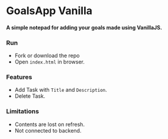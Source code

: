 # GoalsApp Vanilla

#### A simple notepad for adding your goals made using VanillaJS.


### Run
- Fork or download the repo
- Open `index.html` in browser.


### Features
- Add Task with `Title` and `Description`.
- Delete Task.


### Limitations
- Contents are lost on refresh.
- Not connected to backend.
